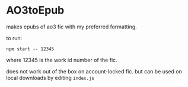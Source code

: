 # AO3toEpub
makes epubs of ao3 fic with my preferred formatting.

to run:

```
npm start -- 12345
```

where 12345 is the work id number of the fic.

does not work out of the box on account-locked fic. but can be used on local downloads by editing `index.js`
